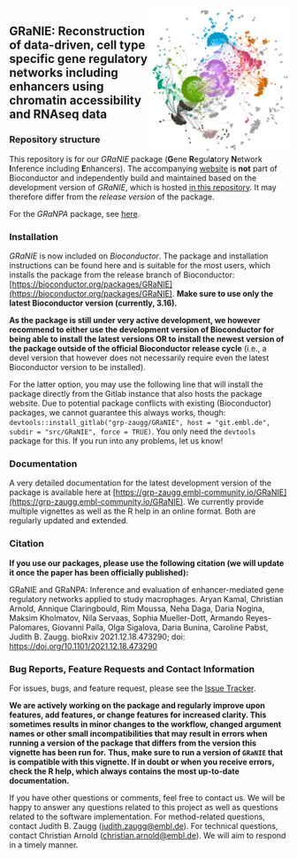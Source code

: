 <img src="man/figures/logo.png" align="right" width="250"/>

## GRaNIE: Reconstruction of data-driven, cell type specific gene regulatory networks including enhancers using chromatin accessibility and RNAseq data


### Repository structure

This repository is for our *GRaNIE* package (**G**ene **R**egul**a**tory **N**etwork **I**nference including **E**nhancers). The accompanying [website](https://grp-zaugg.embl-community.io/GRaNIE) is **not** part of Bioconductor and independently build and maintained based on the development version of *GRaNIE*, which is hosted [in this repository](https://git.embl.de/grp-zaugg/GRaNIE). It may therefore differ from the *release version* of the package.

For the *GRaNPA* package, see [here](https://grp-zaugg.embl-community.io/GRaNPA).

### Installation

*GRaNIE* is now included on *Bioconductor*. The package and installation instructions can be found here and is suitable for the most users, which installs the package from the release branch of Bioconductor: [https://bioconductor.org/packages/GRaNIE](https://bioconductor.org/packages/GRaNIE). **Make sure to use only the latest Bioconductor version (currently, 3.16).**

**As the package is still under very active development, we however recommend to either use the development version of Bioconductor for being able to install the latest versions OR to install the newest version of the package outside of the official Bioconductor release cycle** (i.e., a devel version that however does not necessarily require even the latest Bioconductor version to be installed).

For the latter option, you may use the following line that will install the package directly from the Gitlab instance that also hosts the package website. Due to potential package conflicts with existing (Bioconductor) packages, we cannot guarantee this always works, though:
`devtools::install_gitlab("grp-zaugg/GRaNIE", host = "git.embl.de", subdir = "src/GRaNIE", force = TRUE)`. You only need the ``devtools`` package for this. If you run into any problems, let us know!


### Documentation

A very detailed documentation for the latest development version of the package is available here at [https://grp-zaugg.embl-community.io/GRaNIE](https://grp-zaugg.embl-community.io/GRaNIE). We currently provide multiple vignettes as well as the R help in an online format. Both are regularly updated and extended.


### Citation
**If you use our packages, please use the following citation (we will update it once the paper has been officially published):**

GRaNIE and GRaNPA: Inference and evaluation of enhancer-mediated gene regulatory networks applied to study macrophages. Aryan Kamal, Christian Arnold, Annique Claringbould, Rim Moussa, Neha Daga, Daria Nogina, Maksim Kholmatov, Nila Servaas, Sophia Mueller-Dott, Armando Reyes-Palomares, Giovanni Palla, Olga Sigalova, Daria Bunina, Caroline Pabst, Judith B. Zaugg. bioRxiv 2021.12.18.473290; doi: https://doi.org/10.1101/2021.12.18.473290

### Bug Reports, Feature Requests and Contact Information

For issues, bugs, and feature request, please see the [Issue Tracker](https://git.embl.de/grp-zaugg/GRaNIE/issues). 

**We are actively working on the package and regularly improve upon features, add features, or change features for increased clarity. This sometimes results in minor changes to the workflow, changed argument names or other small incompatibilities that may result in errors when running a version of the package that differs from the version this vignette has been run for.**
**Thus, make sure to run a version of `GRaNIE` that is compatible with this vignette. If in doubt or when you receive errors, check the R help, which always contains the most up-to-date documentation.**

If you have other questions or comments, feel free to contact us. We will be happy to answer any questions related to this project as well as questions related to the software implementation. For method-related questions, contact Judith B. Zaugg (judith.zaugg@embl.de). For technical questions, contact Christian Arnold (christian.arnold@embl.de). We will aim to respond in a timely manner.

 


